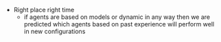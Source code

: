 - Right place right time
  - if agents are based on models or dynamic in any way then we are predicted which agents based on past experience will perform well in new configurations